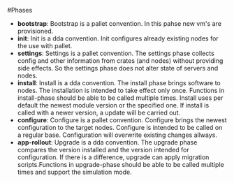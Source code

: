 #Phases
* **bootstrap**: Bootstrap is a pallet convention. In this pahse new vm's are provisioned.
* **init**: Init is a dda convention. Init configures already existing nodes for the use with pallet.  
* **settings**: Settings is a pallet convention. The settings phase collects config and other information from crates (and nodes) without providing side effects. So the settings phase does not alter state of servers and nodes. 
* **install**: Install is a dda convention. The install phase brings software to nodes. The installation is intended to take effect only once. Functions in install-phase should be able to be called multiple times. Install uses per default the newest module version or the specified one. If install is called with a newer version, a update will be carried out.
* **configure**: Configure is a pallet convention. Configure brings the newest configuration to the target nodes. Configure is intended to be called on a regular base. Configuration will overwrite existing changes allways.
* **app-rollout**: Upgrade is a dda convention. The upgrade phase compares the version installed and the version intended for configuration. If there is a difference, upgrade can apply migration scripts.Functions in upgrade-phase should be able to be called multiple times and support the simulation mode.